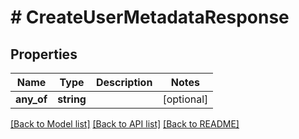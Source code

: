 # # CreateUserMetadataResponse

## Properties

Name | Type | Description | Notes
------------ | ------------- | ------------- | -------------
**any_of** | **string** |  | [optional]

[[Back to Model list]](../../README.md#models) [[Back to API list]](../../README.md#endpoints) [[Back to README]](../../README.md)
